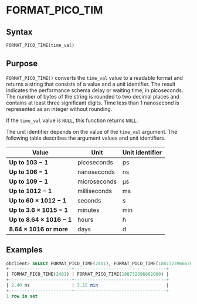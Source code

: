# FORMAT_PICO_TIM

## Syntax

```sql
FORMAT_PICO_TIME(time_val)
```

## Purpose

`FORMAT_PICO_TIME()` converts the `time_val` value to a readable format and returns a string that consists of a value and a unit identifier. The result indicates the performance schema delay or waiting time, in picoseconds. The number of bytes of the string is rounded to two decimal places and contains at least three significant digits. Time less than 1 nanosecond is represented as an integer without rounding.

If the `time_val` value is `NULL`, this function returns `NULL`.

The unit identifier depends on the value of the `time_val` argument. The following table describes the argument values and unit identifiers.

| **Value** | **Unit** | **Unit identifier** |
| --- | --- | --- |
| **Up to 103 − 1** | picoseconds | ps |
| **Up to 106 − 1** | nanoseconds | ns |
| **Up to 109 − 1** | microseconds | μs |
| **Up to 1012 − 1** | milliseconds | ms |
| **Up to 60 × 1012 − 1** | seconds | s |
| **Up to 3.6 × 1015 − 1** | minutes | min |
| **Up to 8.64 × 1016 − 1** | hours | h |
| **8.64 × 1016 or more** | days | d |

## Examples

```sql
obclient> SELECT FORMAT_PICO_TIME(2401), FORMAT_PICO_TIME(188732396662000);
+------------------------+-----------------------------------+
| FORMAT_PICO_TIME(2401) | FORMAT_PICO_TIME(188732396662000) |
+------------------------+-----------------------------------+
| 2.40 ns                | 3.15 min                          |
+------------------------+-----------------------------------+
1 row in set
```
